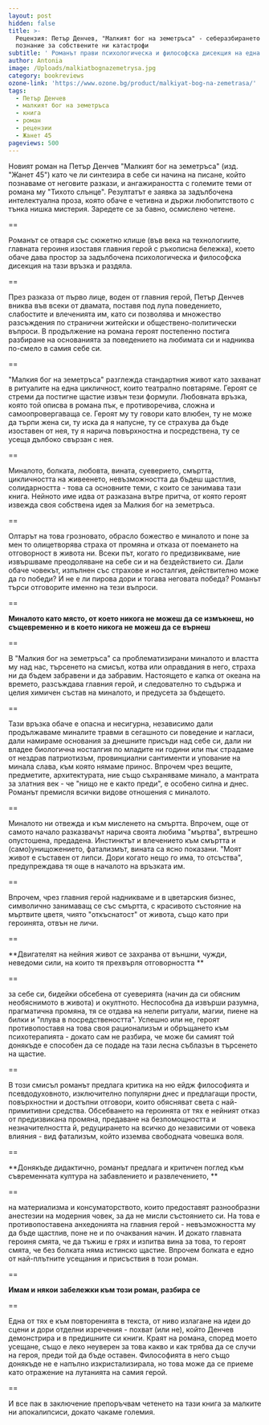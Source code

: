 ```yaml
---
layout: post
hidden: false
title: >-
  Рецензия: Петър Денчев, "Малкият бог на земетръса" - себеразбирането като
  познание за собствените ни катастрофи
subtitle: ' Романът прави психологическа и философска дисекция на една връзка. Резултатът е интелектуална проза, която обаче е четивна и държи любопитството с тънка нишка мистерия'
author: Antonia
image: /Uploads/malkiatbognazemetrysa.jpg
category: bookreviews
ozone-link: 'https://www.ozone.bg/product/malkiyat-bog-na-zemetrasa/'
tags:
  - Петър Денчев
  - малкият бог на земетръса
  - книга
  - роман
  - рецензии
  - Жанет 45
pageviews: 500
---
```

Новият роман на Петър Денчев "Малкият бог на земетръса" (изд. "Жанет 45") като че ли синтезира в себе си начина на писане, който познаваме от неговите разкази, и ангажираността с големите теми от романа му "Тихото слънце". Резултатът е заявка за задълбочена интелектуална проза, която обаче е четивна и държи любопитството с тънка нишка мистерия. Заредете се за бавно, осмислено четене.

\==

Романът се отваря със сюжетно клише (във века на технологиите, главната героиня изоставя главния герой с ръкописна бележка), което обаче дава простор за задълбочена психологическа и философска дисекция на тази връзка и раздяла. 

\==

През разказа от първо лице, воден от главния герой, Петър Денчев вниква във всеки от двамата, поставя под лупа поведението, слабостите и влеченията им, като си позволява и множество разсъждения по странични житейски и обществено-политически въпроси. В продължение на романа героят постепенно постига разбиране на основанията за поведението на любимата си и надниква по-смело в самия себе си. 

\==

"Малкия бог на земетръса" разглежда стандартния живот като захванат в ритуалите на една цикличност, които театрално повтаряме. Героят се стреми да постигне щастие извън тези формули. Любовната връзка, която той описва в романа пък, е противоречива, сложна и самоопровергаваща се. Героят му ту говори като влюбен, ту не може да търпи жена си, ту иска да я напусне, ту се страхува да бъде изоставен от нея, ту я нарича повърхностна и посредствена, ту се усеща дълбоко свързан с нея. 

\==

Миналото, болката, любовта, вината, суеверието, смъртта, цикличността на живеенето, невъзможността да бъдеш щастлив, солидарността - това са основните теми, с които се занимава тази книга. Нейното име идва от разказана вътре притча, от която героят извежда своя собствена идея за Малкия бог на земетръса. 

\==

Олтарът на това грозновато, обрасло божество е миналото и поне за мен то олицетворява страха от промяна и отказа от поемането на отговорност в живота ни. Всеки път, когато го предизвикваме, ние извършваме преодоляване на себе си и на бездействието си. Дали обаче човекът, изпълнен със страхове и носталгия, действително може да го победи? И не е ли пирова дори и тогава неговата победа? Романът търси отговорите именно на тези въпроси. 

\==

**Миналото като място, от което никога не можеш да се измъкнеш, но същевременно и в което никога не можеш да се върнеш**

\==

В "Малкия бог на земетръса" са проблематизирани миналото и властта му над нас, търсенето на смисъл, котва или оправдания в него, страха ни да бъдем забравени и да забравим. Настоящето е капка от океана на времето, разсъждава главния герой, и следователно то съдържа и целия химичен състав на миналото, и предусета за бъдещето. 

\==

Тази връзка обаче е опасна и несигурна, независимо дали продължаваме миналите травми в сегашното си поведение и нагласи, дали намираме основания за днешните присъди над себе си, дали ни владее биологична носталгия по младите ни години или пък страдаме от нездрав патриотизъм, провинциални сантименти и упование на минала слава, към която нямаме принос. Впрочем чрез вещите, предметите, архитектурата, ние също съхраняваме минало, а мантрата за златния век - че "нищо не е както преди", е особено силна и днес. Романът премисля всички видове отношения с миналото. 

\==

Миналото ни отвежда и към мисленето на смъртта. Впрочем, още от самото начало разказвачът нарича своята любима "мъртва", вътрешно опустошена, предадена. Инстинктът и влечението към смъртта и (само)унищожението, фатализмът, вината са ясно показани. "Моят живот е съставен от липси. Дори когато нещо го има, то отсъства", предупреждава тя още в началото на връзката им. 

\==

Впрочем, чрез главния герой надникваме и в цветарския бизнес, символично занимаващ се със смъртта, с красивото състояние на мъртвите цветя, чиято "откъснатост" от живота, също като при героинята, отвън не личи. 

\==

**Двигателят на нейния живот се захранва от външни, чужди, неведоми сили, на които тя прехвърля отговорността **

\==

за себе си, бидейки обсебена от суеверията (начин да си обясним необяснимото в живота) и окултното. Неспособна да извърши разумна, прагматична промяна, тя се отдава на нелепи ритуали, магии, пиене на билки и "плува в посредствеността". Успешно или не, героят противопоставя на това своя рационализъм и обръщането към психотерапията - докато сам не разбира, че може би самият той донякъде е способен да се подаде на тази лесна съблазън в търсенето на щастие.  

\==

В този смисъл романът предлага критика на ню ейдж философията и псевдодуховното, изключително популярни днес и предлагащи прости, повърхностни и достъпни отговори, които обясняват света с най-примитивни средства. Обсебването на героинята от тях е нейният отказ от предизвикана промяна, предаване на безпомощността и незначителността й, редуцирането на всичко до независими от човека влияния - вид фатализъм, който изземва свободната човешка воля. 

\==

**Донякъде дидактично, романът предлага и критичен поглед към съвременната култура на забавлението и развлечението, **

\==

на материализма и консуматорството, които предоставят разнообразни анестезии на модерния човек, за да не мисли състоянието си. На това е противопоставена анхедонията на главния герой - невъзможността му да бъде щастлив, поне не и по очаквания начин. И докато главната героиня смята, че да тъжиш е грях и изпитва вина за това, то героят смята, че без болката няма истинско щастие. Впрочем болката е едно от най-плътните усещания и присъствия в този роман. 

\==

**Имам и някои забележки към този роман, разбира се**

\==

Една от тях е към повторенията в текста, от ниво излагане на идеи до сцени и дори отделни изречения - похват (или не), който Денчев демонстрира и в предишните си книги. Краят на романа, според моето усещане, също е леко неуверен за това какво и как трябва да се случи на героя, преди той да бъде оставен. Философията в него също донякъде не е напълно изкристализирала, но това може да се приеме като отражение на лутанията на самия герой.

\==

И все пак в заключение препоръчвам четенето на тази книга за малките ни апокалипсиси, докато чакаме големия.
